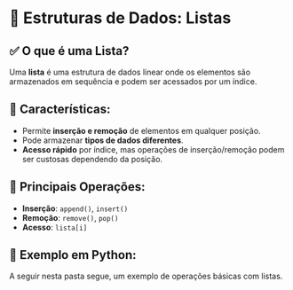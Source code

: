 # 📌 Estruturas de Dados: Listas

## ✅ O que é uma Lista?
Uma **lista** é uma estrutura de dados linear onde os elementos são armazenados em sequência e podem ser acessados por um índice.

## 🚀 Características:
- Permite **inserção e remoção** de elementos em qualquer posição.
- Pode armazenar **tipos de dados diferentes**.
- **Acesso rápido** por índice, mas operações de inserção/remoção podem ser custosas dependendo da posição.

## 🔹 Principais Operações:
- **Inserção**: `append()`, `insert()`
- **Remoção**: `remove()`, `pop()`
- **Acesso**: `lista[i]`

## 🔹 Exemplo em Python:
A seguir nesta pasta segue, um exemplo de operações básicas com listas.
